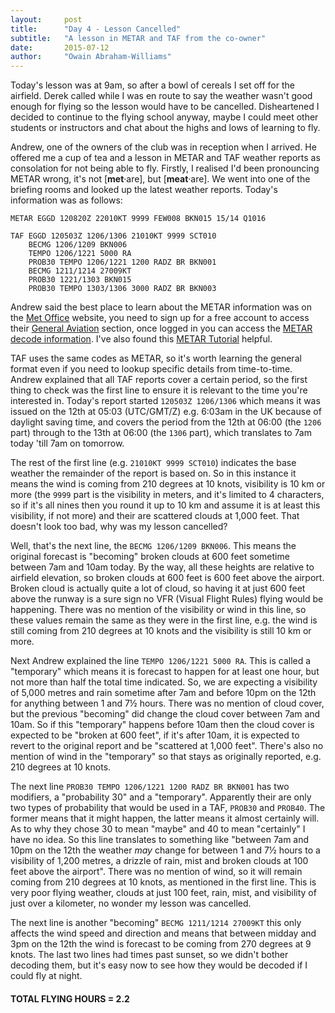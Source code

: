 ```yaml
---
layout:     post
title:      "Day 4 - Lesson Cancelled"
subtitle:   "A lesson in METAR and TAF from the co-owner"
date:       2015-07-12
author:     "Owain Abraham-Williams"
---
```


Today's lesson was at 9am, so after a bowl of cereals I set off for the airfield. Derek
called while I was en route to say the weather wasn't good enough for flying so the lesson
would have to be cancelled. Disheartened I decided to continue to the flying school
anyway, maybe I could meet other students or instructors and chat about the highs and lows
of learning to fly.

Andrew, one of the owners of the club was in reception when I arrived. He offered me a cup
of tea and a lesson in METAR and TAF weather reports as consolation for not being able to
fly. Firstly, I realised I'd been pronouncing METAR wrong, it's not [**met**&middot;are],
but [**meat**&middot;are]. We went into one of the briefing rooms and looked up the latest
weather reports. Today's information was as follows:

    METAR EGGD 120820Z 22010KT 9999 FEW008 BKN015 15/14 Q1016

	TAF EGGD 120503Z 1206/1306 21010KT 9999 SCT010
        BECMG 1206/1209 BKN006
        TEMPO 1206/1221 5000 RA
        PROB30 TEMPO 1206/1221 1200 RADZ BR BKN001
        BECMG 1211/1214 27009KT
        PROB30 1221/1303 BKN015
        PROB30 TEMPO 1303/1306 3000 RADZ BR BKN003

Andrew said the best place to learn about the METAR information was on the
[Met Office](//www.metoffice.gov.uk/) website, you need to sign up for a free account to
access their [General Aviation](//www.metoffice.gov.uk/aviation/ga) section, once logged
in you can access the [METAR decode information](//www.metoffice.gov.uk/premium/generalaviation/#/metarDecodeInformation).
I've also found this [METAR Tutorial](//www.wunderground.com/metarFAQ.asp) helpful.

TAF uses the same codes as METAR, so it's worth learning the general format even if you
need to lookup specific details from time-to-time. Andrew explained that all TAF reports
cover a certain period, so the first thing to check was the first line to ensure it is
relevant to the time you're interested in. Today's report started `120503Z 1206/1306`
which means it was issued on the 12th at 05:03 (UTC/GMT/Z) e.g. 6:03am in the UK because
of daylight saving time, and covers the period from the 12th at 06:00 (the `1206` part)
through to the 13th at 06:00 (the `1306` part), which translates to 7am today 'till 7am on
tomorrow.

The rest of the first line (e.g. `21010KT 9999 SCT010`) indicates the base weather the
remainder of the report is based on. So in this instance it means the wind is coming from
210 degrees at 10 knots, visibility is 10 km or more (the `9999` part is the visibility in
meters, and it's limited to 4 characters, so if it's all nines then you round it up to 10
km and assume it is at least this visibility, if not more) and their are scattered clouds
at 1,000 feet. That doesn't look too bad, why was my lesson cancelled?

Well, that's the next line, the `BECMG 1206/1209 BKN006`. This means the original forecast
is "becoming" broken clouds at 600 feet sometime between 7am and 10am today. By the way,
all these heights are relative to airfield elevation, so broken clouds at 600 feet is 600
feet above the airport. Broken cloud is actually quite a lot of cloud, so having it at
just 600 feet above the runway is a sure sign no VFR (Visual Flight Rules) flying would be
happening. There was no mention of the visibility or wind in this line, so these values
remain the same as they were in the first line, e.g. the wind is still coming from 210
degrees at 10 knots and the visibility is still 10 km or more.

Next Andrew explained the line `TEMPO 1206/1221 5000 RA`. This is called a "temporary"
which means it is forecast to happen for at least one hour, but not more than half the
total time indicated. So, we are expecting a visibility of 5,000 metres and rain sometime
after 7am and before 10pm on the 12th for anything between 1 and 7&frac12; hours. There
was no mention of cloud cover, but the previous "becoming" did change the cloud cover
between 7am and 10am. So if this "temporary" happens before 10am then the cloud cover is
expected to be "broken at 600 feet", if it's after 10am, it is expected to revert to the
original report and be "scattered at 1,000 feet". There's also no mention of wind in the
"temporary" so that stays as originally reported, e.g. 210 degrees at 10 knots.

The next line `PROB30 TEMPO 1206/1221 1200 RADZ BR BKN001` has two modifiers, a
"probability 30" and a "temporary". Apparently their are only two types of probability
that would be used in a TAF, `PROB30` and `PROB40`. The former means that it might happen,
the latter means it almost certainly will. As to why they chose 30 to mean "maybe" and 40
to mean "certainly" I have no idea. So this line translates to something like "between 7am
and 10pm on the 12th the weather *may* change for between 1 and 7&frac12; hours to a
visibility of 1,200 metres, a drizzle of rain, mist and broken clouds at 100 feet above
the airport". There was no mention of wind, so it will remain coming from 210 degrees at
10 knots, as mentioned in the first line. This is very poor flying weather, clouds at just
100 feet, rain, mist, and visibility of just over a kilometer, no wonder my lesson was
cancelled.

The next line is another "becoming" `BECMG 1211/1214 27009KT` this only affects the wind
speed and direction and means that between midday and 3pm on the 12th the wind is forecast
to be coming from 270 degrees at 9 knots. The last two lines had times past sunset, so we
didn't bother decoding them, but it's easy now to see how they would be decoded if I could
fly at night.

#### TOTAL FLYING HOURS = 2.2